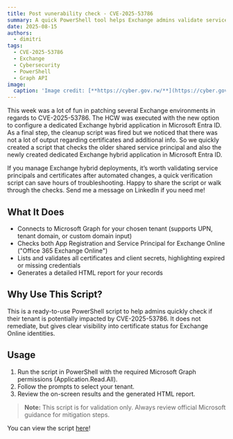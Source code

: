 ```yaml
---
title: Post vunerability check - CVE-2025-53786
summary: A quick PowerShell tool helps Exchange admins validate service principals and certificates after mitigating CVE-2025-53786. It checks both legacy and new hybrid app identities in Microsoft Entra ID, flags expired credentials, and outputs a clear HTML report for fast post-patch assurance.
date: 2025-08-15
authors:
  - dimitri
tags:
  - CVE-2025-53786
  - Exchange
  - Cybersecurity
  - PowerShell
  - Graph API
image:
  caption: 'Image credit: [**https://cyber.gov.rw/**](https://cyber.gov.rw/updates/article/zero-day-vulnerabilities-in-microsoft-exchange-server/)'
---
```


This week was a lot of fun in patching several Exchange environments in regards to CVE-2025-53786. The HCW was executed with the new option to configure a dedicated Exchange hybrid application in Microsoft Entra ID. As a final step, the cleanup script was fired but we noticed that there was not a lot of output regarding certificates and additional info. So we quickly created a script that checks the older shared service principal and also the newly created dedicated Exchange hybrid application in Microsoft Entra ID.

If you manage Exchange hybrid deployments, it’s worth validating service principals and certificates after automated changes, a quick verification script can save hours of troubleshooting. Happy to share the script or walk through the checks. Send me a message on LinkedIn if you need me!

## What It Does
- Connects to Microsoft Graph for your chosen tenant (supports UPN, tenant domain, or custom domain input)
- Checks both App Registration and Service Principal for Exchange Online ("Office 365 Exchange Online")
- Lists and validates all certificates and client secrets, highlighting expired or missing credentials
- Generates a detailed HTML report for your records

## Why Use This Script?
This is a ready-to-use PowerShell script to help admins quickly check if their tenant is potentially impacted by CVE-2025-53786. It does not remediate, but gives clear visibility into certificate status for Exchange Online identities.

## Usage
1. Run the script in PowerShell with the required Microsoft Graph permissions (Application.Read.All).
2. Follow the prompts to select your tenant.
3. Review the on-screen results and the generated HTML report.

> **Note:** This script is for validation only. Always review official Microsoft guidance for mitigation steps.

You can view the script [here](https://github.com/CloudCodeCreators/Code/tree/main)!
